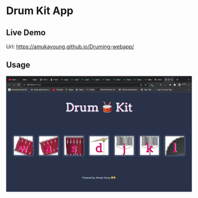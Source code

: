 # Drum Kit App

## Live Demo
 Url: https://amukayoung.github.io/Druming-webapp/

 ## Usage
![Screen Shot](./images/drumkit.png)
